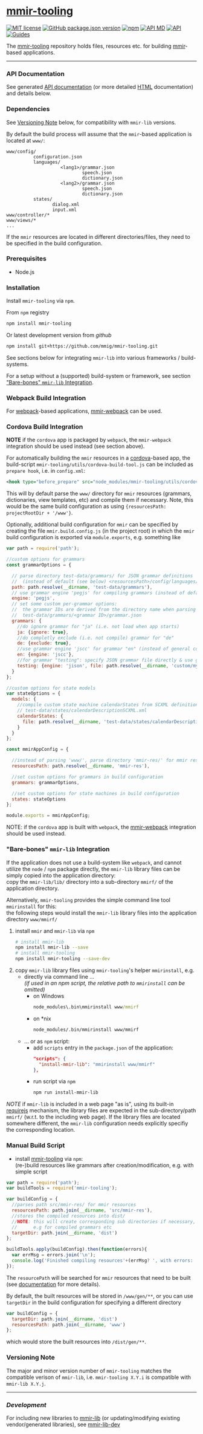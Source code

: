 [mmir-tooling][1]
============

[![MIT license](https://img.shields.io/badge/License-MIT-green.svg)](https://opensource.org/licenses/MIT)
[![GitHub package.json version](https://img.shields.io/github/package-json/v/mmig/mmir-tooling/master)](https://github.com/mmig/mmir-tooling)
[![npm](https://img.shields.io/npm/v/mmir-tooling)](https://www.npmjs.com/package/mmir-tooling)
[![API MD](https://img.shields.io/badge/docs%40master-API%20quick%20reference-orange.svg?style=flat)](https://github.com/mmig/mmir-tooling/tree/master/docs)
[![API](https://img.shields.io/badge/docs-API%20reference-orange.svg?style=flat)](https://mmig.github.io/mmir/api-ts)
[![Guides](https://img.shields.io/badge/docs-guides-orange.svg?style=flat)](https://github.com/mmig/mmir/wiki)

The [mmir-tooling][1] repository holds files, resources etc. for
building [mmir][2]-based applications.

----

### API Documentation

See generated [API documentation][9] (or more detailed [HTML][10] documentation) and details below.

### Dependencies

See [Versioning Note](#versioning-note) below, for compatibility with `mmir-lib`
versions.

By default the build process will assume that the `mmir`-based application is
located at `www/`:

    www/config/
              configuration.json
              languages/
                        <lang1>/grammar.json
                                speech.json
                                dictionary.json
                        <lang2>/grammar.json
                                speech.json
                                dictionary.json
              states/
                     dialog.xml
                     input.xml
    www/controller/*
    www/views/*
    ...

If the `mmir` resources are located in different directories/files, they need
to be specified in the build configuration.

### Prerequisites

 * Node.js

### Installation

Install `mmir-tooling` via `npm`.

From `npm` registry
```bash
npm install mmir-tooling
```

Or latest development version from _github_
```bash
npm install git+https://github.com/mmig/mmir-tooling.git
```


See sections below for integrating `mmir-lib` into
various frameworks / build-systems.

For a setup without a (supported) build-system or framework,
see section ["Bare-bones" `mmir-lib` Integration](#bare-bones-mmir-lib-integration).


### Webpack Build Integration

For [webpack][5]-based applications, [mmir-webpack][4] can be used.


### Cordova Build Integration

__NOTE__ if the `cordova` app is packaged by `webpack`, the `mmir-webpack`
         integration should be used instead (see section above).

For automatically building the `mmir` resources in a [cordova][7]-based app, the
build-script `mmir-tooling/utils/cordova-build-tool.js` can be included as
`prepare hook`, i.e. in `config.xml`:
```xml
<hook type="before_prepare" src="node_modules/mmir-tooling/utils/cordova-build-tool.js" />
```

This will by default parse the `www/` directory for `mmir` resources
(grammars, dictionaries, view templates, etc)  and compile them if necessary.
Note, this would be the same build configuration as using
`{resourcesPath: projectRootDir + '/www'}`.

Optionally, additional build configuration for `mmir` can be specified by creating
the file `mmir.build.config.js` (in the project root) in which the `mmir` build
configuration is exported via `module.exports`, e.g. something like

```javascript
var path = require('path');

//custom options for grammars
const grammarOptions = {

  // parse directory test-data/grammars/ for JSON grammar definitions
  //  (instead of default (see below) <resourcesPath>/config/languages/)
  path: path.resolve(__dirname, 'test-data/grammars'),
  // use grammar engine 'pegjs' for compiling grammars (instead of default 'jscc')
  engine: 'pegjs',
  // set some custom per-grammar options:
  //  the grammar IDs are derived from the directory name when parsing the path, i.e.
  //  test-data/grammars/<grammar ID>/grammar.json
  grammars: {
    //do ignore grammar for "ja" (i.e. not load when app starts)
    ja: {ignore: true},
    //do completly exclude (i.e. not compile) grammar for "de"
    de: {exclude: true},
    //use grammar engine 'jscc' for grammar "en" (instead of general configured 'pegjs')
    en: {engine: 'jscc'},
    //for grammar "testing": specify JSON grammar file directly & use grammar engine 'jison'
    testing: {engine: 'jison', file: path.resolve(__dirname, 'custom/my-testing-grammar.json')}
  }
};

//custom options for state models
var stateOptions = {
  models: {
    //compile custom state machine calendarStates from SCXML definition at
    // test-data/states/calendarDescriptionSCXML.xml
    calendarStates: {
      file: path.resolve(__dirname, 'test-data/states/calendarDescriptionSCXML.xml')
    }
  }
};

const mmirAppConfig = {

  //instead of parsing 'www/', parse directory 'mmir-res/' for mmir resources
  resourcesPath: path.resolve(__dirname, 'mmir-res'),

  //set custom options for grammars in build configuration
  grammars: grammarOptions,

  //set custom options for state machines in build configuration
  states: stateOptions
};

module.exports = mmirAppConfig;
```

NOTE: if the `cordova` app is built with `webpack`, the [mmir-webpack][4]
      integration should be used instead.

### "Bare-bones" `mmir-lib` Integration

If the application does not use a build-system like `webpack`, and cannot
utilize the `node` / `npm` package directly, the `mmir-lib` library files
can be simply copied into the application directory:  
copy the `mmir-lib/lib/` directory into a sub-directory `mmirf/` of the
application directory.

Alternatively, `mmir-tooling` provides the simple command line tool
`mmirinstall` for this:  
the following steps would install the `mmir-lib` library files
into the application directory `www/mmirf/`

 1. install `mmir` and `mmir-lib` via `npm`
    ```bash
    # install mmir-lib
    npm install mmir-lib --save
    # install mmir-tooling
    npm install mmir-tooling --save-dev
    ```
 2. copy `mmir-lib` library files using `mmir-tooling`'s helper `mmirinstall`, e.g.
    * directly via command line ...  
       _(if used in an npm script, the relative path to `mmirinstall` can be omitted)_
       * on Windows
         ```cmd
         node_modules\.bin\mmirinstall www/mmirf
         ```
       * on *nix
         ```bash
         node_modules/.bin/mmirinstall www/mmirf
         ```
    * ... or as `npm` script:
       * add `scripts` entry  in the `package.json` of the application:
         ```json
         "scripts": {
           "install-mmir-lib": "mmirinstall www/mmirf"
         },
         ```
       * run script via `npm`
         ```bash
         npm run install-mmir-lib
         ```


_NOTE_ if `mmir-lib` is included in a web page "as is", using its built-in
      [requirejs][6] mechanism, the library files are expected in
      the sub-directory/path `mmirf/` (w.r.t. to the including web page).
      If the library files are located somewhere different, the
      `mmir-lib` configuration needs explicitly specifiy the corresponding
      location.


### Manual Build Script

 * install [mmir-tooling][1] via `npm`:  
  (re-)build resources like grammars after creation/modification, e.g. with simple script
  ```javascript
  var path = require('path');
  var buildTools = require('mmir-tooling');

  var buildConfig = {
    //parses path src/mmir-res/ for mmir resources
    resourcesPath: path.join(__dirname, 'src/mmir-res'),
    //stores the compiled resources into dist/
    //NOTE: this will create corresponding sub directories if necessary,
    //      e.g for compiled grammars etc
    targetDir: path.join(__dirname, 'dist')
  };

  buildTools.apply(buildConfig).then(function(errors){
    var errMsg = errors.join('\n');
    console.log('Finished compiling resources'+(errMsg? ', with errors: ' +errMsg : ''));
  });
  ```

  The `resourcePath` will be searched for `mmir` resources that need to be built
  (see [documentation][9] for more details).

  By default, the built resources will be stored in `/www/gen/**`, or you can use
  `targetDir` in the build configuration for specifying a different directory
  ```javascript
  var buildConfig = {
    targetDir: path.join(__dirname, 'dist')
    resourcesPath: path.join(__dirname, 'www')
  };
  ```
  which would store the built resources into `/dist/gen/**`.


### Versioning Note

The major and minor version number of `mmir-tooling` matches the compatible
verison of `mmir-lib`, i.e. `mmir-tooling X.Y.i` is compatible with `mmir-lib X.Y.j`.

----

### _Development_

For including new libraries to [mmir-lib][3] (or updating/modifying existing vendor/generated libraries),
see [mmir-lib-dev][8]

[1]: https://github.com/mmig/mmir-tooling
[2]: https://github.com/mmig/mmir
[3]: https://github.com/mmig/mmir-lib
[4]: https://github.com/mmig/mmir-webpack
[5]: https://webpack.js.org/
[6]: https://requirejs.org
[7]: https://cordova.apache.org/
[8]: https://github.com/mmig/mmir-lib-dev
[9]: https://github.com/mmig/mmir-tooling/tree/master/docs/modules
[10]: https://mmig.github.io/mmir/api-ts/modules/mmir_tooling.html
